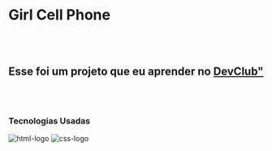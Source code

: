<h1>Girl Cell Phone</h1>
<br>
<br>
<h2> Esse foi um projeto que eu aprender no <a href="https://rodolfomori.com.br/devclub">DevClub"</a></h2>
<br>
<br>
<h3>Tecnologias Usadas</h3>
<img src="https://img.shields.io/badge/HTML5-E34F26?style=for-the-badge&logo=html5&logoColor=white" alt="html-logo">
<img src="https://img.shields.io/badge/CSS3-1572B6?style=for-the-badge&logo=css3&logoColor=white" alt="css-logo">
